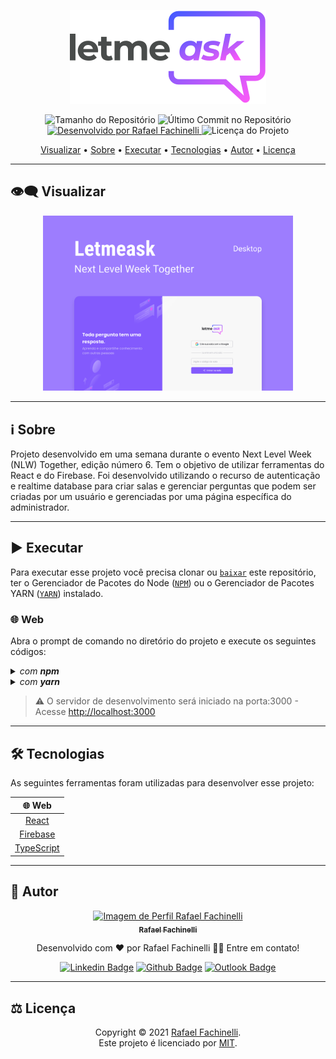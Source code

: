 <p align="center">
  <img alt="Letmeask" src=".github/banner.svg"/>
<p>

<p align="center"> 
  <img alt="Tamanho do Repositório" src="https://img.shields.io/github/repo-size/rafaelfachinelli/letmeask?color=835afd&style=for-the-badge">
  <img alt="Último Commit no Repositório" src="https://img.shields.io/github/last-commit/rafaelfachinelli/letmeask?color=835afd&style=for-the-badge">
  <a href="https://github.com/rafaelfachinelli">
    <img alt="Desenvolvido por Rafael Fachinelli" src="https://img.shields.io/badge/Desenvolvedor-Rafael_Fachinelli-%835afd?color=835afd&style=for-the-badge">
  </a>
  <img alt="Licença do Projeto" src="https://img.shields.io/github/license/rafaelfachinelli/letmeask?color=835afd&style=for-the-badge"/>
<p>

<p align="center">
 <a href="#eye_speech_bubble-visualizar">Visualizar</a> •
 <a href="#information_source-sobre">Sobre</a> •
 <a href="#arrow_forward-executar">Executar</a> •
 <a href="#hammer_and_wrench-tecnologias">Tecnologias</a> •
 <a href="#boy-autor">Autor</a> •
 <a href="#balance_scale-licença">Licença</a>
</p>

---
## :eye_speech_bubble: **Visualizar**

<p align="center">
  <img alt="Letmeask" src=".github/cover.svg" width="400px"/>
<p>
  
---
## :information_source: Sobre

Projeto desenvolvido em uma semana durante o evento Next Level Week (NLW) Together, edição número 6. Tem o objetivo de utilizar ferramentas do React e do Firebase. Foi desenvolvido utilizando o recurso de autenticação e realtime database para criar salas e gerenciar perguntas que podem ser criadas por um usuário e gerenciadas por uma página específica do administrador.

---
## :arrow_forward: **Executar**

Para executar esse projeto você precisa clonar ou [`baixar`](https://github.com/rafaelfachinelli/letmeask/archive/main.zip) este repositório, ter o Gerenciador de Pacotes do Node ([`NPM`](https://www.npmjs.com/get-npm)) ou o Gerenciador de Pacotes YARN ([`YARN`](https://yarnpkg.com/getting-started)) instalado.

### :globe_with_meridians: **Web**

Abra o prompt de comando no diretório do projeto e execute os seguintes códigos:

<details>
  <summary><i>com <b>npm</b></i></summary>
  
  ```bash
  # Instalar dependências
  $ npm install

  # Iniciar o servidor de desenvolvimento
  $ npm start
  ```
  
</details>

<details>
  <summary><i>com <b>yarn</b></i></summary>
  
  ```bash
  # Instalar dependências
  $ yarn

  # Iniciar o servidor de desenvolvimento
  $ yarn start

  ```

</details>

> ⚠️ O servidor de desenvolvimento será iniciado na porta:3000 - Acesse <http://localhost:3000>

---
## :hammer_and_wrench: **Tecnologias**

As seguintes ferramentas foram utilizadas para desenvolver esse projeto:

<div align="center">

|:globe_with_meridians: Web|
|:---:|
|[React](https://exemplo.com)|
|[Firebase](https://exemplo.com)|
|[TypeScript](https://exemplo.com)|

</div>

---
## :boy: **Autor**

<div align="center">

<a href="https://github.com/rafaelfachinelli">
 <img src="https://github.com/rafaelfachinelli.png" width="100px;" alt="Imagem de Perfil Rafael Fachinelli"/>
 <br/>
 <sub><b>Rafael Fachinelli</b></sub>
</a>

Desenvolvido com ❤️ por Rafael Fachinelli 👋🏽 Entre em contato!

[![Linkedin Badge](https://img.shields.io/badge/-Rafael_Fachinelli-blue?style=flat-square&logo=Linkedin&logoColor=white)](https://www.linkedin.com/in/rafaelfachinelli)
[![Github Badge](https://img.shields.io/badge/-rafaelfachinelli-000?style=flat-square&logo=Github&logoColor=white)](https://github.com/rafaelfachinelli)
[![Outlook Badge](https://img.shields.io/badge/-rafael.fachinelli@fatec.sp.gov.br-0078d4?style=flat-square&logo=microsoft-outlook&logoColor=white)](mailto:rafael.fachinelli@fatec.sp.gov.br)

</div>

---
## :balance_scale: **Licença**

<div align="center">

Copyright © 2021 [Rafael Fachinelli](https://github.com/rafaelfachinelli).<br />
Este projeto é licenciado por [MIT](./LICENSE).

</div>
